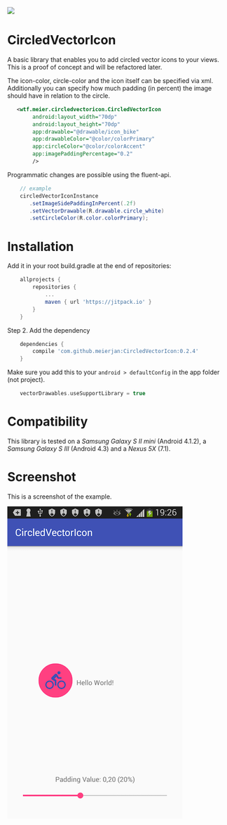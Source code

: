 [![](https://jitpack.io/v/meierjan/CircledVectorIcon.svg)](https://jitpack.io/#meierjan/CircledVectorIcon)

# CircledVectorIcon
A basic library that enables you to add circled vector icons to your views. This is a proof of concept and will be refactored later.

The icon-color, circle-color and the icon itself can be specified via xml. Additionally you can specify how much padding (in percent) the image should have in relation to the circle.
```xml
   <wtf.meier.circledvectoricon.CircledVectorIcon
        android:layout_width="70dp"
        android:layout_height="70dp"
        app:drawable="@drawable/icon_bike"
        app:drawableColor="@color/colorPrimary"
        app:circleColor="@color/colorAccent"
        app:imagePaddingPercentage="0.2"
        />
```

Programmatic changes are possible using the fluent-api.
```java
    // example
    circledVectorIconInstance
       .setImageSidePaddingInPercent(.2f)
       .setVectorDrawable(R.drawable.circle_white)
       .setCircleColor(R.color.colorPrimary);
```

# Installation
Add it in your root build.gradle at the end of repositories:
```gradle
    allprojects {
        repositories {
            ...
            maven { url 'https://jitpack.io' }
        }
    }
```
Step 2. Add the dependency
```gradle
    dependencies {
        compile 'com.github.meierjan:CircledVectorIcon:0.2.4'
    }
```

Make sure you add this to your `android > defaultConfig` in the app folder (not project).
```gradle
    vectorDrawables.useSupportLibrary = true
```



# Compatibility
This library is tested on a _Samsung Galaxy S II mini_ (Android 4.1.2), a _Samsung Galaxy S III_ (Android 4.3) and a _Nexus 5X_ (7.1).

# Screenshot
This is a screenshot of the example.

![Image of Yaktocat](static/screenshot.png)

